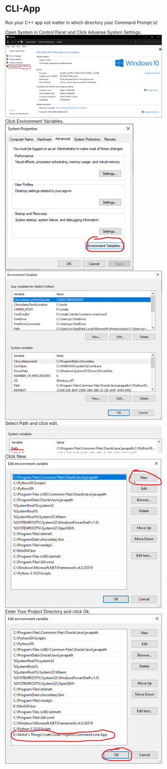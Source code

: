 # CLI-App
Run your C++ app not matter in which directory your Command Prompt is!

Open System in Control Panel and Click Advanse System Settings.\
![Step](step1.png)\
Click Environment Variables.
![Step](step2.png)
![Step](step3.png)
Select Path and click edit.\
![Step](step4.png)
Click New.\
![Step](step5.png)
Enter Your Project Directory and click Ok.\
![Step](step6.png)
